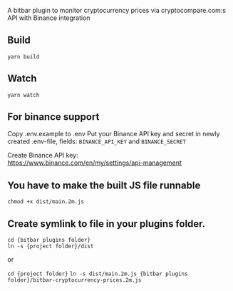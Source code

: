 A bitbar plugin to monitor cryptocurrency prices via cryptocompare.com:s API with Binance integration

## Build

`yarn build`

## Watch

`yarn watch`

## For binance support

Copy .env.example to .env
Put your Binance API key and secret in newly created .env-file,
fields: `BINANCE_API_KEY` and `BINANCE_SECRET`

Create Binance API key:  
https://www.binance.com/en/my/settings/api-management

## You have to make the built JS file runnable

`chmod +x dist/main.2m.js`

## Create symlink to file in your plugins folder.

`cd {bitbar plugins folder}`  
`ln -s {project folder}/dist`

or

`cd {project folder}`
`ln -s dist/main.2m.js {bitbar plugins folder}/bitbar-cryptocurrency-prices.2m.js`
